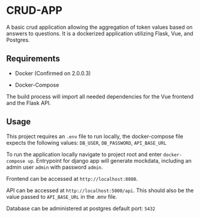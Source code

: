 # CRUD-APP

A basic crud application allowing the aggregation of token values based on answers to questions. It is a dockerized application utilizing Flask, Vue, and Postgres.

## Requirements

* Docker (Confirmed on 2.0.0.3)

* Docker-Compose

The build process will import all needed dependencies for the Vue frontend and the Flask API.

## Usage

This project requires an `.env` file to run locally, the docker-compose file expects the following values:
`DB_USER`, `DB_PASSWORD`, `API_BASE_URL`

To run the application locally navigate to project root and enter `docker-compose up`. Entrypoint for django app will generate mockdata, including an admin user `admin` with password `admin`.

Frontend can be accessed at `http://localhost:8080`.

API can be accessed at `http://localhost:5000/api`. This should also be the value passed to `API_BASE_URL` in the .env file.

Database can be administered at postgres default port: `5432`
